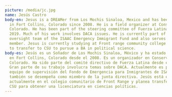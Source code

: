 ```yaml
---
picture: /media/jc.jpg
name: Jesús Castro
body-en: Jesus is a DREAMer from Los Mochis Sinaloa, Mexico and has been living
  in Fort Collins, Colorado since 2008. He is a field organizer at Conservation
  Colorado. He has been part of the steering committee of Fuerza Latina since
  2019. Much of his work involves DACA issues. He is currently part of the
  oversight team of the ISAAC Emergency Immigrant Fund and also serves as board
  member. Jesus is currently studying at Front range community college and plans
  to transfer to CSU to pursue a BA in political science.
body-es: Jesús es un Soñador de Los Mochis Sinaloa, México y ha estado viviendo
  en Fort Collins, Colorado desde el 2008. Es un organizador en Conservation
  Colorado. Ha sido parte del comité directivo de Fuerza Latina desde el 2019.
  Gran parte de su trabajo involucra temas sobre DACA. Actualmente es parte del
  equipo de supervisión del Fondo de Emergencia para Inmigrantes de ISAAC y
  también se desempeña como miembro de la junta directiva. Jesús está estudiando
  actualmente en el colegio comunitario de Front Range y planea transferirse a
  CSU para obtener una licenciatura en ciencias políticas.
---
```

